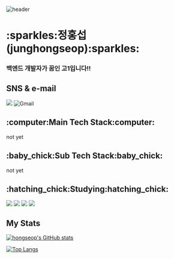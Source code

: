 ![header](https://capsule-render.vercel.app/api?type=waving&color=8df3fc&height=300&section=header&text=Welcome&fontAlign=50&fontAlignY=45&desc=junghongseop's%20Github&descSize=25&descAlign=70&descAlignY=61&fontSize=120&fontColor=ffffff)

<h1>:sparkles:정홍섭(junghongseop):sparkles:</h2>
<h3>백엔드 개발자가 꿈인 고1입니다!!</h3>
<h2>SNS & e-mail</h2>
<div align = left>
<a href="https://www.instagram.com/ju.sub._.17/" target="_blank"><img src="https://img.shields.io/badge/Instagram-E4405F?style=flat-square&logo=Instagram&logoColor=white"/></a>
<img alt="Gmail" src="https://img.shields.io/badge/a01082372487@gmail.com-EA4335.svg?&style=for-the-badge&logo=Gmail&logoColor=white"/>
</a>

</div>
<h2>:computer:Main Tech Stack:computer:</h2> 
<div align = left>
 not yet
</div>
<h2>:baby_chick:Sub Tech Stack:baby_chick:</h2>
<div align = left>
 not yet
</div>
<h2>:hatching_chick:Studying:hatching_chick:</h2>
<div align = left>
<img src="https://img.shields.io/badge/Java-007396?style=for-the-badge&logo=OpenJDK&logoColor=white">
<img src="https://img.shields.io/badge/C-A8B9CC.svg?style=for-the-badge&logo=C&logoColor=white">
<img src="https://img.shields.io/badge/HTML5-E34F26?style=for-the-badge&logo=HTML5&logoColor=white">
<img src="https://img.shields.io/badge/CSS3-1572B6?style=for-the-badge&logo=Css3&logoColor=white">
</div>

## My Stats 

[![hongseop's GitHub stats](https://github-readme-stats.vercel.app/api?username=junghongseop&theme=calm)](https://github.com/junghongseop/github-readme-stats)

[![Top Langs](https://github-readme-stats.vercel.app/api/top-langs/?username=junghongseop&layout=compact&theme=gruvbox)](https://github.com/junghongseop/github-readme-stats)
 

